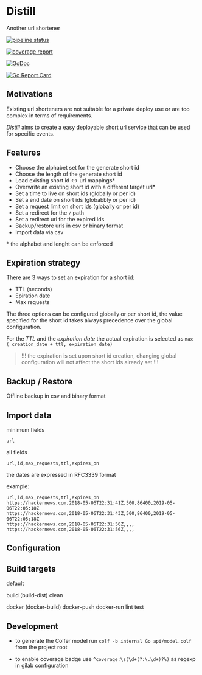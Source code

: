 # Distill

Another url shortener 

[![pipeline status](https://gitlab.com/welance/oss/distill/badges/develop/pipeline.svg)](https://gitlab.com/welance/oss/distill/commits/develop)

[![coverage report](https://gitlab.com/welance/oss/distill/badges/develop/coverage.svg)](https://gitlab.com/welance/oss/distill/commits/develop)

[![GoDoc](https://godoc.org/gitlab.com/welance/oss/distill?status.svg)](https://godoc.org/gitlab.com/welance/oss/distill)

[![Go Report Card](https://goreportcard.com/badge/gitlab.com/welance/oss/distill)](https://goreportcard.com/report/gitlab.com/welance/oss/distill)

## Motivations

Existing url shorteners are not suitable for a private deploy use or are too complex in terms of requirements.

*Distill* aims to create a easy deployable short url service
that can be used for specific events.


## Features 

- Choose the alphabet set for the generate short id
- Choose the length of the generate short id
- Load existing short id <-> url mappings*
- Overwrite an existing short id with a different target url*
- Set a time to live on short ids (globally or per id) 
- Set a end date on short ids (globabbly or per id)
- Set a request limit on short ids (globally or per id)
- Set a redirect for the `/` path
- Set a redirect url for the expired ids
- Backup/restore urls in csv or binary format
- Import data via csv

\* the alphabet and lenght can be enforced

## Expiration strategy

There are 3 ways to set an expiration for a short id:

 - TTL (seconds)
 - Epiration date
 - Max requests

The three options can be configured globally or per short id, 
the value specified for the short id takes always precedence over the 
global configuration.

For the *TTL* and the *expiration date* the actual expiration is selected as 
` max ( creation_date + ttl, expiration_date) `

> !!! the expiration is set upon short id creation, changing global configuration 
> will not affect the short ids already set !!!

## Backup / Restore

Offline backup in csv and binary format

## Import data

minimum fields 

```
url
```

all fields 

```
url,id,max_requests,ttl,expires_on
```

the dates are expressed in RFC3339 format

example: 

```
url,id,max_requests,ttl,expires_on
https://hackernews.com,2018-05-06T22:31:41Z,500,86400,2019-05-06T22:05:18Z
https://hackernews.com,2018-05-06T22:31:43Z,500,86400,2019-05-06T22:05:18Z
https://hackernews.com,2018-05-06T22:31:56Z,,,,
https://hackernews.com,2018-05-06T22:31:56Z,,,,
```



## Configuration 





## Build targets

default 

build (build-dist)
clean 

docker (docker-build) 
docker-push 
docker-run 
lint 
test


## Development
- to generate the Colfer model run 
`colf -b internal Go api/model.colf` from the project root

- to enable coverage badge use `^coverage:\s(\d+(?:\.\d+)?%)` as regexp in gilab configuration
